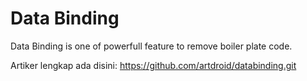 # Data Binding 
Data Binding is one of powerfull feature to remove boiler plate code.

Artiker lengkap ada disini: https://github.com/artdroid/databinding.git
